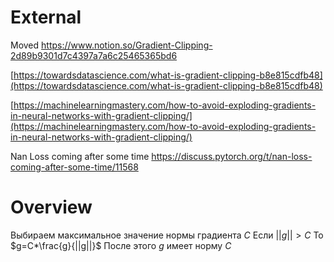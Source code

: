 
# External

Moved
https://www.notion.so/Gradient-Clipping-2d89b9301d7c4397a7a6c25465365bd6

[https://towardsdatascience.com/what-is-gradient-clipping-b8e815cdfb48](https://towardsdatascience.com/what-is-gradient-clipping-b8e815cdfb48)

[https://machinelearningmastery.com/how-to-avoid-exploding-gradients-in-neural-networks-with-gradient-clipping/](https://machinelearningmastery.com/how-to-avoid-exploding-gradients-in-neural-networks-with-gradient-clipping/)

Nan Loss coming after some time
https://discuss.pytorch.org/t/nan-loss-coming-after-some-time/11568

# Overview

Выбираем максимальное значение нормы градиента $С$
Если $||g|| > C$
То $g=C*\frac{g}{||g||}$
После этого $g$ имеет норму $C$

